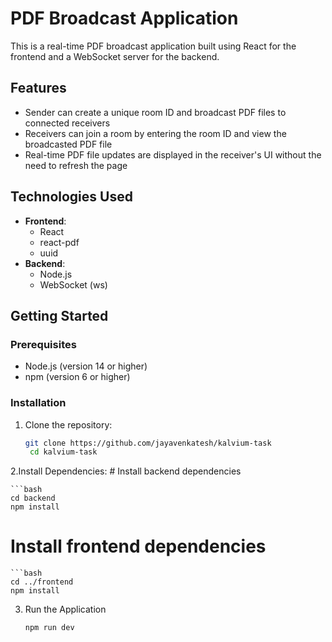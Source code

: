 # PDF Broadcast Application

This is a real-time PDF broadcast application built using React for the frontend and a WebSocket server for the backend.

## Features

- Sender can create a unique room ID and broadcast PDF files to connected receivers
- Receivers can join a room by entering the room ID and view the broadcasted PDF file
- Real-time PDF file updates are displayed in the receiver's UI without the need to refresh the page

## Technologies Used

- **Frontend**:
  - React
  - react-pdf
  - uuid
- **Backend**:
  - Node.js
  - WebSocket (ws)

## Getting Started

### Prerequisites

- Node.js (version 14 or higher)
- npm (version 6 or higher)

### Installation

1. Clone the repository:

   ```bash
   git clone https://github.com/jayavenkatesh/kalvium-task
    cd kalvium-task
2.Install Dependencies:
    # Install backend dependencies
    
    ```bash
    cd backend
    npm install
   # Install frontend dependencies
    ```bash
    cd ../frontend
    npm install

3. Run the Application
    ```bash
    npm run dev


  
